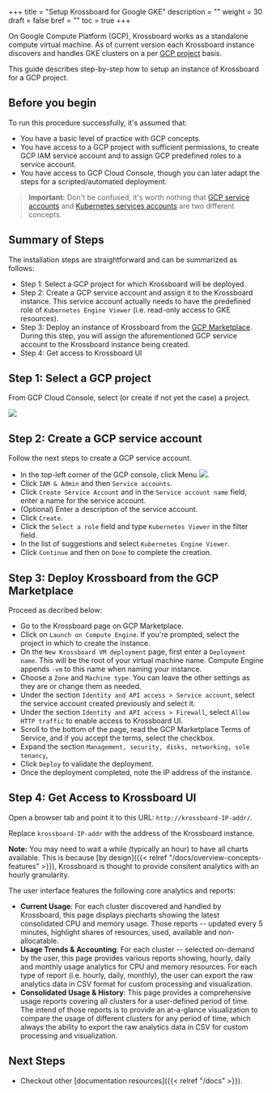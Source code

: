 +++
title = "Setup Krossboard for Google GKE"
description = ""
weight = 30
draft = false
bref = ""
toc = true 
+++

On Google Compute Platform (GCP), Krossboard works as a standalone compute virtual machine.
As of current version each Krossboard instance discovers and handles GKE clusters on a per [GCP project](https://cloud.google.com/resource-manager/docs/creating-managing-projects) basis. 

This guide describes step-by-step how to setup an instance of Krossboard for a GCP project. 

## Before you begin
To run this procedure successfully, it's assumed that:
 * You have a basic level of practice with GCP concepts.
 * You have access to a GCP project with sufficient permissions, to create GCP IAM service account and to assign GCP predefined roles to a service account.
 * You have access to GCP Cloud Console, though you can later adapt the steps for a scripted/automated deployment.

> **Important:** Don't be confused, it's worth nothing that [GCP service accounts](https://cloud.google.com/iam/docs/understanding-service-accounts) and [Kubernetes services accounts](https://kubernetes.io/docs/reference/access-authn-authz/service-accounts-admin/) are two different concepts.

## Summary of Steps
The installation steps are straightforward and can be summarized as follows:

* Step 1: Select a GCP project for which Krossboard will be deployed.
* Step 2: Create a GCP service account and assign it to the Krossboard instance. This service account actually needs to have the predefined role of `Kubernetes Engine Viewer` (i.e. read-only access to GKE resources). 
* Step 3: Deploy an instance of Krossboard from the [GCP Marketplace](https://cloud.google.com/marketplace). During this step, you will assign the aforementioned GCP service account to the Krossboard instance being created.
* Step 4: Get access to Krossboard UI

## Step 1: Select a GCP project
 From GCP Cloud Console, select (or create if not yet the case) a project.

 ![](/images/docs/gcp-select-project.png)

 ## Step 2: Create a GCP service account
 Follow the next steps to create a GCP service account.
 
* In the top-left corner of the GCP console, click Menu ![](/images/docs/gcp-menu.png).
* Click `IAM & Admin` and then `Service accounts`.
* Click `Create Service Account` and in the `Service account name` field, enter a name for the service account. 
* (Optional) Enter a description of the service account.
* Click `Create`.
* Click the `Select a role` field and type `Kubernetes Viewer` in the filter field.
* In the list of suggestions and select `Kubernetes Engine Viewer`.
* Click `Continue` and then on `Done` to complete the creation.


## Step 3: Deploy Krossboard from the GCP Marketplace
Proceed as decribed below:

* Go to the Krossboard page on GCP Marketplace.
* Click on `Launch on Compute Engine`. If you're prompted, select the project in which to create the instance.
* On the `New Krossboard VM deployment` page, first enter a `Deployment name`. This will be the root of your virtual machine name. Compute Engine appends `-vm` to this name when naming your instance.
* Choose a `Zone` and `Machine type`. You can leave the other settings as they are or change them as needed.
* Under the section `Identity and API access > Service account`, select the service account created previously and select it.  
* Under the section `Identity and API access > Firewall`, select `Allow HTTP traffic` to enable access to Krossboard UI.
* Scroll to the bottom of the page, read the GCP Marketplace Terms of Service, and if you accept the terms, select the checkbox.
* Expand the section `Management, security, disks, networking, sole tenancy`, 
* Click `Deploy` to validate the deployment.
* Once the deployment completed, note the IP address of the instance.

## Step 4: Get Access to Krossboard UI
Open a browser tab and point it to this URL: `http://krossboard-IP-addr/`.

Replace `krossboard-IP-addr` with the address of the Krossboard instance.

**Note:** You may need to wait a while (typically an hour) to have all charts available. This is because [by design]({{< relref "/docs/overview-concepts-features" >}}), Krossboard is thought to provide consitent analytics with an hourly granularity.

The user interface features the following core analytics and reports:
 * **Current Usage**: For each cluster discovered and handled by Krossboard, this page displays piecharts showing the latest consolidated CPU and memory usage. Those reports -- updated every 5 minutes, highlight shares of resources, used, available and non-allocatable.
 * **Usage Trends & Accounting**: For each cluster -- selected on-demand by the user, this page provides various reports showing, hourly, daily and monthly usage analytics for CPU and memory resources. For each type of report (i.e. hourly, daily, monthly), the user can export the raw analytics data in CSV format for custom processing and visualization.
 * **Consolidated Usage & History**: This page provides a comprehensive usage reports covering all clusters for a user-defined period of time. The intend of those reports is to provide an at-a-glance visualization to compare the usage of different clusters for any period of time, which always the ability to export the raw analytics data in CSV for custom processing and visualization.

## Next Steps

* Checkout other [documentation resources]({{< relref "/docs" >}}).